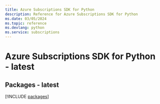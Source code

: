 ```yaml
---
title: Azure Subscriptions SDK for Python
description: Reference for Azure Subscriptions SDK for Python
ms.date: 03/05/2024
ms.topic: reference
ms.devlang: python
ms.service: subscriptions
---
```

# Azure Subscriptions SDK for Python - latest
## Packages - latest
[!INCLUDE [packages](subscriptions-index.md)]